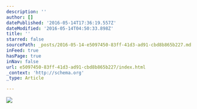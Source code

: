 ```yaml
---
description: ''
author: []
datePublished: '2016-05-14T17:36:19.557Z'
dateModified: '2016-05-14T04:50:33.898Z'
title: ''
starred: false
sourcePath: _posts/2016-05-14-e5097450-83ff-41d3-ad91-cbd8b865b227.md
inFeed: true
hasPage: true
inNav: false
url: e5097450-83ff-41d3-ad91-cbd8b865b227/index.html
_context: 'http://schema.org'
_type: Article

---
```

![](https://the-grid-user-content.s3-us-west-2.amazonaws.com/aeca5a3a-72d3-4ca3-81fb-9976bc8e8ba8.png)